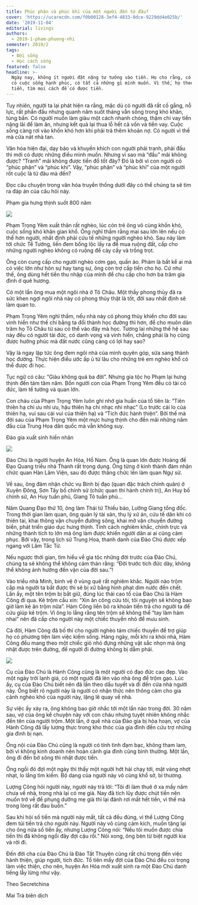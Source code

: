 ```yaml
---
title: Phúc phận và phúc khí của một người đến từ đâu?
cover: 'https://ucarecdn.com/f0b00128-3ef4-4833-8dce-9229dd4e025b/'
date: '2019-11-04'
editorial: livings
authors:
  - 2019-1-pham-phuong-nhi
semester: 2019/2
tags:
  - Đời sống
  - Học cách sống
featured: false
headline: >-
  Ngày nay, không ít người đặt nặng tư tưởng vào tiền. Họ cho rằng, có tiền mới
  có cuộc sống hạnh phúc, có tất cả những gì mình muốn. Vì thế, họ theo đuổi
  tiền, tìm mọi cách để có được tiền.
---
```

Tuy nhiên, người ta lại phát hiện ra rằng, mặc dù có người đã rất cố gắng, nỗ lực, rất phấn đấu nhưng quanh năm suốt tháng vẫn sống trong khó khăn, túng bấn. Có người muốn làm giàu một cách nhanh chóng, thậm chí vay tiền nặng lãi để làm ăn, nhưng kết quả lại thua lỗ hết cả vốn và tiền vay. Cuộc sống càng rơi vào khốn khó hơn khi phải trả thêm khoản nợ. Có người vì thế mà cửa nát nhà tan.



Văn hóa hiện đại, dạy bảo và khuyến khích con người phải tranh, phải đấu thì mới có được những điều mình muốn. Nhưng vì sao mà “đấu” mãi không được? “Tranh” mãi không được tiền đồ tốt đây? Đó là bởi vì con người có “phúc phận” và “phúc khí”. Vậy, “phúc phận” và “phúc khí” của một người rốt cuộc là từ đâu mà đến?



Đọc câu chuyện trong văn hóa truyền thống dưới đây có thể chúng ta sẽ tìm ra đáp án của câu hỏi này.



Phạm gia hưng thịnh suốt 800 năm

![](https://ucarecdn.com/e8e81d16-11ce-4aa2-af97-923187b74313/)

Phạm Trọng Yêm xuất thân rất nghèo, lúc còn trẻ ông vô cùng khốn khó, cuộc sống khó khăn gian khổ. Ông nghĩ thầm rằng mai sau lớn lên nếu có thể hơn người, nhất định phải cứu tế những người nghèo khó. Sau này làm tới chức Tể Tướng, liền đem bổng lộc lấy ra để mua ruộng đất, cấp cho những người nghèo không có ruộng để cày cấy và trồng trọt.



Ông còn cung cấp cho người nghèo cơm gạo, quần áo. Phàm là bất kể ai mà có việc lớn như hôn sự hay tang sự, ông còn trợ cấp tiền cho họ. Cứ như thế, ông dùng hết tiền thu nhập của mình để chu cấp cho hơn ba trăm gia đình ở quê hương.



Có một lần ông mua một ngôi nhà ở Tô Châu. Một thầy phong thủy đã ra sức khen ngợi ngôi nhà này có phong thủy thật là tốt, đời sau nhất định sẽ làm quan to.



Phạm Trọng Yêm nghĩ thầm, nếu nhà này có phong thủy khiến cho đời sau vinh hiển như thế chi bằng ta đổi thành học đường thì hơn, để cho muôn dân trăm họ Tô Châu từ sau có thể vào đây mà học. Tương lai những thế hệ sau này đều có người tài đức, có danh vọng và vinh hiển, chẳng phải là họ cũng được hưởng phúc mà đất nước cũng càng có lợi hay sao?



Vậy là ngay lập tức ông đem ngôi nhà của mình quyên góp, sửa sang thành học đường. Thực hiện điều ước ấp ủ từ lâu cho những trẻ em nghèo khổ có thể được đi học.



Tục ngữ có câu: “Giàu không quá ba đời”. Nhưng gia tộc họ Phạm lại hưng thịnh đến tám tăm năm. Bốn người con của Phạm Trọng Yêm đều có tài có đức, làm tể tướng và quan lớn.



Con cháu của Phạm Trọng Yêm luôn ghi nhớ gia huấn của tổ tiên là: “Tiên thiên hạ chi ưu nhi ưu, hậu thiên hạ chi nhạc nhi nhạc” (Lo trước cái lo của thiên hạ, vui sau cái vui của thiên hạ) và “Tích đức hành thiện”. Bởi thế mà đời sau của Phạm Trọng Yêm một mực hưng thịnh cho đến mãi những năm đầu của Trung Hoa dân quốc mà vẫn không suy.



Đào gia xuất sinh hiền nhân

![](https://ucarecdn.com/5e561547-e3f5-4f18-97e6-3dda4ac183d1/)

Đào Chú là người huyện An Hóa, Hồ Nam. Ông là quan lớn được Hoàng đế Đạo Quang triều nhà Thanh rất trọng dụng. Ông từng ở kinh thành đảm nhận chức quan Hàn Lâm Viện, sau đó được thăng chức lên làm quan Ngự sử.



Về sau, ông đảm nhận chức vụ Binh bị đạo (quan đặc trách chỉnh quân) ở Xuyên Đông, Sơn Tây bố chính sử (chức quan thi hành chính trị), An Huy bố chính sử, An Huy tuần phủ, Giang Tô tuần phủ…



Năm Quang Đạo thứ 10, ông làm Thái tử Thiếu bảo, Lưỡng Giang tổng đốc. Trong thời gian làm quan, ông quản lý tài sản, thụ lý xử án, cứu tế dân khi có thiên tai, khai thông vận chuyển đường sông, khai mở vận chuyển đường biển, phát triển giáo dục hưng thịnh. Tính cách nghiêm khắc, chính trực và những thành tích to lớn mà ông làm được khiến người dân ai ai cũng cảm phục. Bởi vậy, trong lịch sử Trung Hoa, thanh danh của Đào Chú được xếp ngang với Lâm Tắc Từ.



Nếu ngược thời gian, tìm hiểu về gia tộc những đời trước của Đào Chú, chúng ta sẽ không thể không cảm thán rằng: “Đời trước tích đức dày, không thể không ảnh hưởng đến vận của đời sau.”! 



Vào triều nhà Minh, binh vệ ở vùng quê rất nghiêm khắc. Người nào trộm cắp mà người ta bắt được thì sẽ bị xử bằng hình phạt dìm nước đến chết. Lần ấy, một tên trộm bị bắt giữ, đúng lúc thái cao tổ của Đào Chú là Hàm Công đi qua. Kẻ trộm cầu xin: “Xin ân công cứu tôi, tôi nguyện sẽ không bao giờ làm kẻ ăn trộm nữa”. Hàm Công liền bỏ ra khoản tiền trả cho người ta để cứu giúp kẻ trộm. Vì ông lo lắng rằng tên trộm sẽ không thể “tay làm hàm nhai” nên đã cấp cho người này một chiếc thuyền nhỏ để mưu sinh.



Cả đời, Hàm Công đã bố thí cho người nghèo tám chiếc thuyền để trợ giúp họ có phương tiện làm việc kiếm sống. Hàng ngày, mỗi khi ra khỏi nhà, Hàm Công đều mang theo một chiếc giỏ nhỏ đựng những vật sắc nhọn mà ông nhặt được trên đường, để người đi đường không bị dẫm phải.

![](https://ucarecdn.com/39579918-3467-4e73-bb8d-e3cc180739e5/)

Cụ của Đào Chú là Hành Công cũng là một người có đạo đức cao đẹp. Vào một ngày trời lạnh giá, có một người đã lẻn vào nhà ông để trộm gạo. Lúc ấy, cụ của Đào Chú biết nên đã lần theo dấu tuyết và đi đến cửa nhà người này. Ông biết rõ người này là người có nhận thức nên thông cảm cho gia cảnh nghèo khó của người này, lặng lẽ quay về nhà.



Sự việc ấy xảy ra, ông không bao giờ nhắc tới một lần nào trong đời. 30 năm sau, vợ của ông kể chuyện này với con cháu nhưng tuyệt nhiên không nhắc đến tên của người trộm. Một lần, ở quê nhà của Đào gia bị hỏa hoạn, vợ của Hành Công đã lấy lương thực trong kho thóc của gia đình đến cứu trợ những gia đình bị nạn.



Ông nội của Đào Chú cũng là người có tính tình đạm bạc, không tham lam, bởi vì không kinh doanh nên hoàn cảnh gia đình cũng bình thường. Một lần, ông đi đến bờ sông thì nhặt được tiền.



Ông ngồi đó đợi một ngày thì thấy một người hớt hải chạy tới, mặt vàng nhợt nhạt, lo lắng tìm kiếm. Bộ dạng của người này vô cùng khổ sở, bi thương.



Lượng Công hỏi người này, người này trả lời: “Tôi đi làm thuê ở xa mấy năm chưa về nhà, trong nhà lại có mẹ già. Nay đã tích lũy được chút tiền nên muốn trở về để phụng dưỡng mẹ già thì lại đánh rơi mất hết tiền, vì thế mà trong lòng rất đau buồn.”



Sau khi hỏi số tiền mà người này mất, tất cả đều đúng, vì thế Lượng Công đem túi tiền trả cho người này. Người này vô cùng cảm kích, muốn tặng lại cho ông nửa số tiền ấy, nhưng Lượng Công nói: “Nếu tôi muốn được chia tiền thì đã không ngồi đây đợi cậu rồi.” Nói xong, ông bèn từ biệt người kia và rời đi.



Đến đời cha của Đào Chú là Đào Tất Thuyên cũng rất chú trọng đến việc hành thiện, giúp người, tích đức. Tổ tiên mấy đời của Đào Chú đều coi trọng làm việc thiện, cho nên, huyện An Hóa mới xuất sinh ra một Đào Chú danh tiếng lẫy lừng như vậy.



Theo Secretchina

Mai Trà biên dịch
